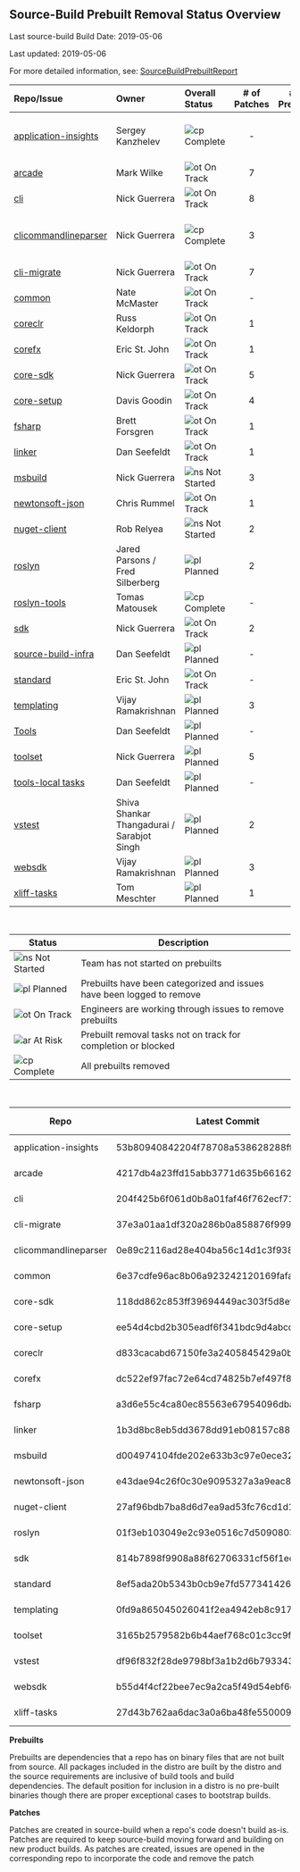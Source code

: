 ## Source-Build Prebuilt Removal Status Overview

Last source-build Build Date: 2019-05-06

Last updated: 2019-05-06

For more detailed information, see: [SourceBuildPrebuiltReport](https://msit.powerbi.com/groups/dc6359c5-e96a-44ce-9d86-0af7fab1c15e/dashboards/73f852d5-4ca7-45d7-8e5c-977c2da3b11c/reports/64e989dd-8072-4d84-8268-140bde0cbc7d/ReportSection4ba78a029c61708d6808)

| Repo/Issue | Owner | Overall Status | # of Patches | # of Prebuilts | Comments |
| :--- | :--- | :--- |  :---: | :---: | --- |
| [application-insights][900] | Sergey Kanzhelev | ![cp] Complete | - | - | All direct-dependency prebuilts removed.
| [arcade][970] | Mark Wilke | ![ot] On Track | 7 | 7 |
| [cli][880] | Nick Guerrera | ![ot] On Track | 8 | 1 |
| [clicommandlineparser][976] | Nick Guerrera | ![cp] Complete | 3 | - | All direct-dependency prebuilts removed.
| [cli-migrate][881] | Nick Guerrera | ![ot] On Track | 7 | 1 |
| [common][882] | Nate McMaster | ![ot] On Track | - | - |
| [coreclr][883] | Russ Keldorph | ![ot] On Track | 1 | 4 |
| [corefx][884] | Eric St. John | ![ot] On Track | 1 | 12 |
| [core-sdk][972] | Nick Guerrera | ![ot] On Track | 5 | 5 |
| [core-setup][885] | Davis Goodin | ![ot] On Track | 4 | 12 |
| [fsharp][886] | Brett Forsgren | ![ot] On Track | 1 | 8 |
| [linker][887] | Dan Seefeldt | ![ot] On Track | 1 | 2 |
| [msbuild][888] | Nick Guerrera | ![ns] Not Started | 3 | 7 |
| [newtonsoft-json][889] | Chris Rummel | ![ot] On Track | 1 | - |
| [nuget-client][890] | Rob Relyea | ![ns] Not Started | 2 | 8 |
| [roslyn][891] | Jared Parsons / Fred Silberberg | ![pl] Planned | 2 | 16 |
| [roslyn-tools][892] | Tomas Matousek | ![cp] Complete | - | - | Repo removed
| [sdk][893] | Nick Guerrera | ![ot] On Track | 2 | 2 |
| [source-build-infra][975] | Dan Seefeldt | ![pl] Planned | - | 2 |
| [standard][894] | Eric St. John | ![ot] On Track | - | 2 |
| [templating][895] | Vijay Ramakrishnan | ![pl] Planned | 3 | 3 |
| [Tools][974] | Dan Seefeldt | ![pl] Planned | - | 4 |
| [toolset][973] | Nick Guerrera | ![pl] Planned | 5 | 4 |
| [tools-local tasks][971] | Dan Seefeldt | ![pl] Planned | - | 2 |
| [vstest][896] | Shiva Shankar Thangadurai / Sarabjot Singh | ![pl] Planned | 2 | 20 |
| [websdk][897] | Vijay Ramakrishnan | ![pl] Planned | 3 | 7 |
| [xliff-tasks][899] | Tom Meschter | ![pl] Planned | 1 | 2 |

<br/>

| Status   | Description |
| -------- | ----------- |
| ![ns] Not Started | Team has not started on prebuilts |
| ![pl] Planned | Prebuilts have been categorized and issues have been logged to remove |
| ![ot] On Track | Engineers are working through issues to remove prebuilts |
| ![ar] At Risk  | Prebuilt removal tasks not on track for completion or blocked |
| ![cp] Complete | All prebuilts removed |

[ns]: https://img.icons8.com/office/16/000000/medium-risk.png
[pl]: https://img.icons8.com/office/16/000000/gantt-chart.png
[ot]: https://img.icons8.com/office/16/000000/gps-device.png
[ar]: https://img.icons8.com/office/16/000000/high-risk.png
[cp]: https://img.icons8.com/office/16/000000/checked.png

<br/>

| Repo | Latest Commit | Commit Date
| --- | --- | ---
application-insights | 53b80940842204f78708a538628288ff5d741a1d | 2017-12-21
arcade | 4217db4a23ffd15abb3771d635b66162994fb9e4 | 2019-04-05
cli | 204f425b6f061d0b8a01faf46f762ecf71436f68 | 2019-04-12
cli-migrate | 37e3a01aa1df320a286b0a858876f9994fb6bb18 | 2019-01-24
clicommandlineparser | 0e89c2116ad28e404ba56c14d1c3f938caa25a01 | 2019-04-08
common | 6e37cdfe96ac8b06a923242120169fafacd720e6 | 2018-11-02
core-sdk | 118dd862c853ff39694449ac303f5d8ef7d11b24 | 2019-04-16
core-setup | ee54d4cbd2b305eadf6f341bdc9d4abccdb50559 | 2019-04-16
coreclr | d833cacabd67150fe3a2405845429a0ba1b72c12 | 2019-04-12
corefx | dc522ef97fac72e64cd74825b7ef497f82af4624 | 2019-04-12
fsharp | a3d6e55c4ca80ec85563e67954096dbafd953761 | 2019-04-16
linker | 1b3d8bc8eb5dd3678dd91eb08157c885336aaea0 | 2019-03-14
msbuild | d004974104fde202e633b3c97e0ece3287aa62f9 | 2019-04-05
newtonsoft-json | e43dae94c26f0c30e9095327a3a9eac87193923d | 2018-05-31
nuget-client | 27af96bdb7ba8d6d7ea9ad53fc76cd1d1aa80703 | 2019-03-29
roslyn | 01f3eb103049e2c93e0516c7d50908031deaca74 | 2019-04-09
sdk | 814b7898f9908a88f62706331cf56f1ecc9745eb | 2019-04-10
standard | 8ef5ada20b5343b0cb9e7fd577341426dab76cd8 | 2019-04-08
templating | 0fd9a865045026041f2ea4942eb8c91782193078 | 2019-04-08
toolset | 3165b2579582b6b44aef768c01c3cc9ff4f0bc17 | 2019-04-16
vstest | df96f832f28de9798bf3a1b2d6b7933439e00ae4 | 2018-08-07
websdk | b55d4f4cf22bee7ec9a2ca5f49d54ebf6ee67e83 | 2019-04-16
xliff-tasks | 27d43b762aa6dac3a0a6ba48fe55000942d75c1c | 2017-06-23

**Prebuilts**

Prebuilts are dependencies that a repo has on binary files that are not built from source.  All packages included in the distro are built by the distro and the source requirements are inclusive of build tools and build dependencies. The default position for inclusion in a distro is no pre-built binaries though there are proper exceptional cases to bootstrap builds.

**Patches**

Patches are created in source-build when a repo's code doesn't build as-is. Patches are required to keep source-build moving forward and building on new product builds. As patches are created, issues are opened in the corresponding repo to incorporate the code and remove the patch

[startOfIssuesList]: https://dummy
[900]: https://github.com/dotnet/source-build/issues/900
[970]: https://github.com/dotnet/source-build/issues/970
[880]: https://github.com/dotnet/source-build/issues/880
[881]: https://github.com/dotnet/source-build/issues/881
[976]: https://github.com/dotnet/source-build/issues/976
[882]: https://github.com/dotnet/source-build/issues/882
[883]: https://github.com/dotnet/source-build/issues/883
[884]: https://github.com/dotnet/source-build/issues/884
[972]: https://github.com/dotnet/source-build/issues/972
[885]: https://github.com/dotnet/source-build/issues/885
[886]: https://github.com/dotnet/source-build/issues/886
[887]: https://github.com/dotnet/source-build/issues/887
[888]: https://github.com/dotnet/source-build/issues/888
[889]: https://github.com/dotnet/source-build/issues/889
[890]: https://github.com/dotnet/source-build/issues/890
[891]: https://github.com/dotnet/source-build/issues/891
[892]: https://github.com/dotnet/source-build/issues/892
[893]: https://github.com/dotnet/source-build/issues/893
[894]: https://github.com/dotnet/source-build/issues/894
[895]: https://github.com/dotnet/source-build/issues/895
[975]: https://github.com/dotnet/source-build/issues/975
[971]: https://github.com/dotnet/source-build/issues/971
[973]: https://github.com/dotnet/source-build/issues/973
[974]: https://github.com/dotnet/source-build/issues/974
[896]: https://github.com/dotnet/source-build/issues/896
[897]: https://github.com/dotnet/source-build/issues/897
[899]: https://github.com/dotnet/source-build/issues/899
